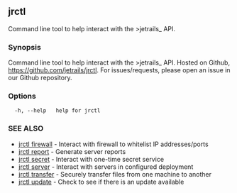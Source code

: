 ## jrctl

Command line tool to help interact with the >jetrails_ API.

### Synopsis

Command line tool to help interact with the >jetrails_ API. Hosted on Github,
https://github.com/jetrails/jrctl. For issues/requests, please open an issue in
our Github repository.

### Options

```
  -h, --help   help for jrctl
```

### SEE ALSO

* [jrctl firewall](jrctl_firewall.md)	 - Interact with firewall to whitelist IP addresses/ports
* [jrctl report](jrctl_report.md)	 - Generate server reports
* [jrctl secret](jrctl_secret.md)	 - Interact with one-time secret service
* [jrctl server](jrctl_server.md)	 - Interact with servers in configured deployment
* [jrctl transfer](jrctl_transfer.md)	 - Securely transfer files from one machine to another
* [jrctl update](jrctl_update.md)	 - Check to see if there is an update available

